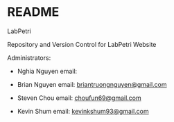 # README #

LabPetri

Repository and Version Control for LabPetri Website

Administrators:

   - Nghia Nguyen email: 
                  
   - Brian Nguyen email: briantruongnguyen@gmail.com
                  
   - Steven Chou email: choufun69@gmail.com
                  
   - Kevin Shum email: kevinkshum93@gmail.com